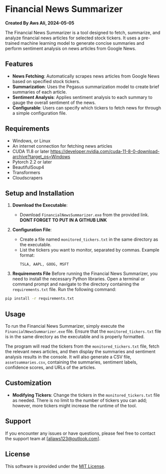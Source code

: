 # Financial News Summarizer

**Created By Aws Ali, 2024-05-05**

The Financial News Summarizer is a tool designed to fetch, summarize, and analyze financial news articles for selected stock tickers. It uses a pre-trained machine learning model to generate concise summaries and perform sentiment analysis on news articles from Google News.

## Features

- **News Fetching**: Automatically scrapes news articles from Google News based on specified stock tickers.
- **Summarization**: Uses the Pegasus summarization model to create brief summaries of each article.
- **Sentiment Analysis**: Applies sentiment analysis to each summary to gauge the overall sentiment of the news.
- **Configurable**: Users can specify which tickers to fetch news for through a simple configuration file.

## Requirements

- Windows, or Linux
- An internet connection for fetching news articles
- CUDA 11.8 or later https://developer.nvidia.com/cuda-11-8-0-download-archive?target_os=Windows
- Pytorch 2.2 or later
- BeautifulSoup4
- Transformers
- Cloudscrapers

## Setup and Installation

1. **Download the Executable**:
   - Download `FinancialNewsSummarizer.exe` from the provided link. **DONT FORGET TO PUT IN A GITHUB LINK**

2. **Configuration File**:
   - Create a file named `monitored_tickers.txt` in the same directory as the executable.
   - List the tickers you want to monitor, separated by commas. Example format:
     ```
     TSLA, AAPL, GOOG, MSFT
     ```
3. **Requirements File**
Before running the Financial News Summarizer, you need to install the necessary Python libraries. Open a terminal or command prompt and navigate to the directory containing the `requirements.txt` file. Run the following command:

```bash
pip install -r requirements.txt
```
## Usage

To run the Financial News Summarizer, simply execute the `FinancialNewsSummarizer.exe` file. Ensure that the `monitored_tickers.txt` file is in the same directory as the executable and is properly formatted.

The program will read the tickers from the `monitored_tickers.txt` file, fetch the relevant news articles, and then display the summaries and sentiment analysis results in the console. It will also generate a CSV file, `assetsummaries.csv`, containing the summaries, sentiment labels, confidence scores, and URLs of the articles.

## Customization

- **Modifying Tickers**: Change the tickers in the `monitored_tickers.txt` file as needed. There is no limit to the number of tickers you can add; however, more tickers might increase the runtime of the tool.

## Support

If you encounter any issues or have questions, please feel free to contact the support team at [aliaws123@outlook.com].

## License

This software is provided under the [MIT License](LICENSE).

